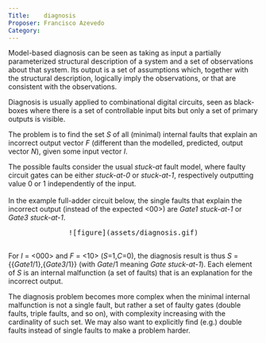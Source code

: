 ```yaml
---
Title:    diagnosis
Proposer: Francisco Azevedo
Category: 
---
```



<p>Model-based diagnosis can be seen as taking as input a partially 
parameterized structural description of a system and a set of observations about 
that system. Its output is a set of assumptions which, together with the 
structural description, logically imply the observations, or that are consistent 
with the observations.</p>
<p>Diagnosis is usually applied to combinational digital circuits, seen as 
black-boxes where there is a set of controllable input bits but only a set of 
primary outputs is visible.</p>
<p>The problem is to find the set <i>S</i> of all (minimal) internal faults that 
explain an incorrect output vector <i>F</i> (different than the modelled, predicted, 
output vector <i>N</i>), given some input vector <i>I</i>.</p>
<p>The possible faults consider the usual <i>stuck-at </i>fault model, where faulty 
circuit gates can be either <i>stuck-at-0</i> or <i>stuck-at-1</i>, respectively outputting 
value 0 or 1 independently of the input.<br>
<br>
In the example full-adder circuit below, the single faults that explain the 
incorrect output (instead of the expected &lt;00&gt;) are <i>Gate1 stuck-at-1</i> or 
<i>Gate3 
stuck-at-1</i>.</p>
<TT>

<center markdown="1">
![figure](assets/diagnosis.gif)
</center>

<p><br>
</TT>
For <i>I</i> = &lt;000&gt; and <i>F</i> = &lt;10&gt; (<i>S</i>=1,<i>C</i>=0), the diagnosis result is thus 
<i>S</i> = {{<i>Gate1</i>/1},{<i>Gate3</i>/1}} (with <i>Gate</i>/1 meaning <i>Gate stuck-at-1</i>). 
Each element of <i>S</i> is an internal malfunction (a set of faults) that is an 
explanation for the incorrect output.</p>
<p>The diagnosis problem becomes more complex when the minimal internal 
malfunction is not a single fault, but rather a set of faulty gates (double 
faults, triple faults, and so on), with complexity increasing with the 
cardinality of such set. We may also want to explicitly find (e.g.) double 
faults instead of single faults to make a problem harder.</p>

